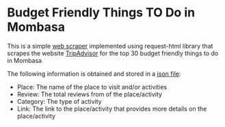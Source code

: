 # Budget Friendly Things TO Do in Mombasa
This is a simple [web scraper](msa_budget_friendly.py) implemented using request-html library that scrapes the website [TripAdvisor](https://www.tripadvisor.com/Attractions-g294210-Activities-zft11309-Mombasa_Coast_Province.html) for the top 30 budget friendly things to do in Mombasa

The following information is obtained and stored in a [json file](activities.json):
- Place: The name of the place to visit and/or activities 
- Review: The total reviews from of the place/activity
- Category: The type of activity
- Link: The link to the place/activity that provides more details on the place/activity
